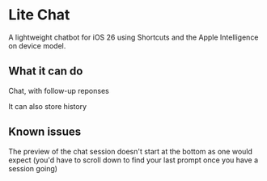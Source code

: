 # Lite Chat
A lightweight chatbot for iOS 26 using Shortcuts and the Apple Intelligence on device model.

## What it can do
Chat, with follow-up reponses

It can also store history

## Known issues
The preview of the chat session doesn't start at the bottom as one would expect (you'd have to scroll down to find your last prompt once you have a session going)
